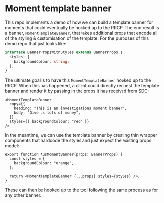 # Moment template banner

This repo implements a demo of how we can build a template banner for moments that could eventually be hooked up to the RRCP. The end result is a banner, `MomentTemplateBanner`, that takes additional props that encode all of the styling & customisation of the template. For the purposes of this demo repo that just looks like:

```ts
interface BannerPropsWithStyles extends BannerProps {
  styles: {
    backgroundColour: string;
  };
}
```

The ultimate goal is to have this `MomentTemplateBanner` hooked up to the RRCP. When this has happened, a client could directly request the template banner and render it by passing in the props it has received from SDC:

```tsx
<MomentTemplateBanner
  copy={{
    heading: "This is an investigations moment banner",
    body: "Give us lots of money",
  }}
  styles={{ backgroundColour: "red" }}
/>
```

In the meantime, we can use the template banner by creating thin wrapper components that hardcode the styles and just expect the existing props model:

```tsx
export function AusMomentBanner(props: BannerProps) {
  const styles = {
    backgroundColour: "orange",
  };

  return <MomentTemplateBanner {...props} styles={styles} />;
}
```

These can then be hooked up to the tool following the same process as for any other banner.
